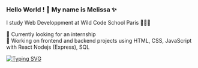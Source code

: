 ### Hello World ! 👋 My name is Melissa ✨

I study Web Developpment at Wild Code School Paris 👩🏻‍💻

👀 Currently looking for an internship </br>
🌱 Working on frontend and backend projects using HTML, CSS, JavaScript with React Nodejs (Express), SQL </br>
 
[![Typing SVG](https://readme-typing-svg.herokuapp.com?color=%23CA5E36&size=23&lines=Web+developer+in+training;Wild+Code+School+student)](https://git.io/typing-svg)
